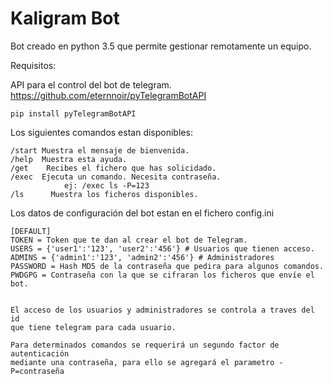 # Kaligram Bot
Bot creado en python 3.5 que permite gestionar remotamente un equipo.

Requisitos:

API para el control del bot de telegram.
    https://github.com/eternnoir/pyTelegramBotAPI
    
    pip install pyTelegramBotAPI

Los siguientes comandos estan disponibles:

    /start Muestra el mensaje de bienvenida.
    /help  Muestra esta ayuda.
    /get    Recibes el fichero que has solicidado.
    /exec  Ejecuta un comando. Necesita contraseña.
                ej: /exec ls -P=123
    /ls      Muestra los ficheros disponibles.
    
Los datos de configuración del bot estan en el fichero config.ini

    [DEFAULT]
    TOKEN = Token que te dan al crear el bot de Telegram.
    USERS = {'user1':'123', 'user2':'456'} # Usuarios que tienen acceso.
    ADMINS = {'admin1':'123', 'admin2':'456'} # Administradores
    PASSWORD = Hash MD5 de la contraseña que pedira para algunos comandos.
    PWDGPG = Contraseña con la que se cifraran los ficheros que envíe el bot.
    
    
    El acceso de los usuarios y administradores se controla a traves del id
    que tiene telegram para cada usuario.
    
    Para determinados comandos se requerirá un segundo factor de autenticación
    mediante una contraseña, para ello se agregará el parametro -P=contraseña
